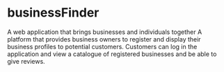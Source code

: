 # businessFinder
A web application that brings businesses and individuals together 
A platform that provides business owners to register and display their business profiles to potential customers. 
Customers can log in the application and view a catalogue of registered businesses and be able to give reviews.
